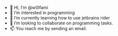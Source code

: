 - 👋 Hi, I’m @w0lfami
- 👀 I’m interested in programming
- 🌱 I’m currently learning how to use jetbrains rider
- 💞️ I’m looking to collaborate on programming tasks.
- 📫 You reach me by sending an email.

<!---
w0lfami/w0lfami is a ✨ special ✨ repository because its `README.md` (this file) appears on your GitHub profile.
You can click the Preview link to take a look at your changes.
--->
